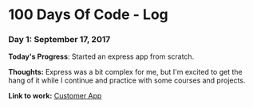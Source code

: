# 100 Days Of Code - Log

### Day 1: September 17, 2017 

**Today's Progress**: Started an express app from scratch. 

**Thoughts:** Express was a bit complex for me, but I'm excited to get the hang of it while I continue and practice with some courses and projects. 

**Link to work:** <a href="https://github.com/Kelso333/customerapp">Customer App</a>


